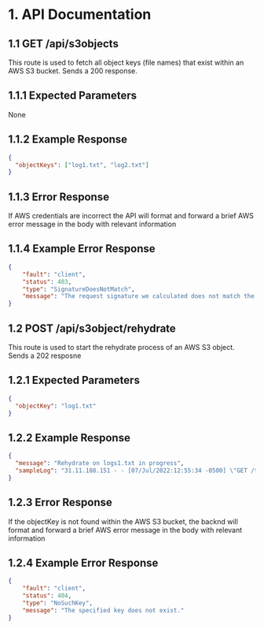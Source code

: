 # 1. API Documentation

## 1.1 GET /api/s3objects

This route is used to fetch all object keys (file names) that exist
within an AWS S3 bucket. Sends a 200 response.

## 1.1.1 Expected Parameters

None

## 1.1.2 Example Response

```json
{
  "objectKeys": ["log1.txt", "log2.txt"]
}
```

## 1.1.3 Error Response

If AWS credentials are incorrect the API will format and forward
a brief AWS error message in the body with relevant information

## 1.1.4 Example Error Response

```json
{
    "fault": "client",
    "status": 403,
    "type": "SignatureDoesNotMatch",
    "message": "The request signature we calculated does not match the signature you provided. Check your key and signing method."
}
```

## 1.2 POST /api/s3object/rehydrate

This route is used to start the rehydrate process of an AWS S3 object. Sends a 202 resposne

## 1.2.1 Expected Parameters

```json
{
  "objectKey": "log1.txt"
}
```

## 1.2.2 Example Response

```json
{
  "message": "Rehydrate on logs1.txt in progress",
  "sampleLog": "31.11.188.151 - - [07/Jul/2022:12:55:34 -0500] \"GET /totam/exercitationem/quidem.css HTTP/1.0\" 200 5004 \"https://www.foster.org/search/\" \"Mozilla/5.0 (X11; Linux x86_64) AppleWebKit/5341 (KHTML, like Gecko) Chrome/13.0.821.0 Safari/5341\""
}
```

## 1.2.3 Error Response

If the objectKey is not found within the AWS S3 bucket, the backnd
will format and forward a brief AWS error message in the body with relevant information

## 1.2.4 Example Error Response

```json
{
    "fault": "client",
    "status": 404,
    "type": "NoSuchKey",
    "message": "The specified key does not exist."
}
```
